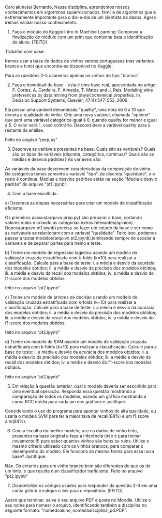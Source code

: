 Caro aluno(a) Bernardo,
Nessa disciplina, aprendemos nossos conhecimentos em algoritmos supervisionados, família de algoritmos que é extremamente importante para o dia-a-dia de um cientista de dados. Agora iremos validar nosso conhecimento. 



1) Faça o módulo do Kaggle Intro to Machine Learning:
Comprove a finalização do módulo com um print que contenha data e identificação do aluno. 
[FEITO]


Trabalho com base:

Iremos usar a base de dados de vinhos verdes portugueses (nas variantes branco e tinto) que encontra-se disponível no Kaggle:

Para as questões 2-5 usaremos apenas os vinhos do tipo "branco".



2) Faça o download da base - esta é uma base real, apresentada no artigo:
P. Cortez, A. Cerdeira, F. Almeida, T. Matos and J. Reis. Modeling wine preferences by data mining from physicochemical properties. In Decision Support Systems, Elsevier, 47(4):547-553, 2009.

Ela possui uma variável denominada "quality", uma nota de 0 a 10 que denota a qualidade do vinho. Crie uma nova variável, chamada "opinion" que será uma variável categórica igual à 0, quando quality for menor e igual à 5. O valor será 1, caso contrário. Desconsidere a variável quality para o restante da análise.

Feito no arquivo "prep.py"




3) Descreva as variáveis presentes na base. Quais são as variáveis? Quais são os tipos de variáveis (discreta, categórica, contínua)? Quais são as médias e desvios padrões?
As variaveis são:

As variáveis da base descrevem caracteristicas da composição do vinho. De catégorica temos somente a variavel "tipo", de discreta "qualidade", e o resto é contínua. Médias e desvios padrões estão na seção "Média e desvio padrão" do arquivo "pt1.ipynb".




4) Com a base escolhida:


a) Descreva as etapas necessárias para criar um modelo de classificação eficiente.

Os primeiros passos(arquivo prep.py) são preparar a base, cortando valores nulos e criando as categorias extras relevantes(opinion). Depois(arquivo pt1.ipynb) precisa-se fazer um estudo da base e ver como as varivaveis se relacionam com a variavel
"qualidade". Feito isso, podemos passar a testar modelos(arquivo pt2.ipynb),lembrando sempre de escalar a variaveis e de separar partes para treino e teste. 




b) Treine um modelo de regressão logística usando um modelo de validação cruzada estratificada com k-folds (k=10) para realizar a classificação. Calcule para a base de teste:
i. a média e desvio da acurácia dos modelos obtidos;
ii. a média e desvio da precisão dos modelos obtidos;
iii. a média e desvio da recall dos modelos obtidos;
iv. a média e desvio do f1-score dos modelos obtidos.

feito no arquivo "pt2.ipynb"



c) Treine um modelo de árvores de decisão usando um modelo de validação cruzada estratificada com k-folds (k=10) para realizar a classificação. Calcule para a base de teste:
i. a média e desvio da acurácia dos modelos obtidos;
ii. a média e desvio da precisão dos modelos obtidos;
iii. a média e desvio da recall dos modelos obtidos;
iv. a média e desvio do f1-score dos modelos obtidos.

feito no arquivo "pt2.ipynb"



d) Treine um modelo de SVM usando um modelo de validação cruzada estratificada com k-folds (k=10) para realizar a classificação. Calcule para a base de teste:
i. a média e desvio da acurácia dos modelos obtidos;
ii. a média e desvio da precisão dos modelos obtidos;
iii. a média e desvio da recall dos modelos obtidos;
iv. a média e desvio do f1-score dos modelos obtidos.

feito no arquivo "pt2.ipynb"



5) Em relação à questão anterior, qual o modelo deveria ser escolhido para uma eventual operação. Responda essa questão mostrando a comparação de todos os modelos,
usando um gráfico mostrando a curva ROC média para cada um dos gráficos e justifique.

Considerando o uso do programa para apontar vinhos de alta qualidade, eu usaria o modelo SVM para ter a maior taxa de recall(88%) e um f1 score alto(84%).


6) Com a escolha do melhor modelo, use os dados de vinho tinto, presentes na base original e faça a inferência (não é para treinar novamente!!!)
para saber quantos vinhos são bons ou ruins. Utilize o mesmo critério utilizado com os vinhos brancos, para comparar o desempenho do modelo. Ele funciona da mesma forma para essa nova base? Justifique.


Não. Os criterios para um vinho branco bom são diferentes do que os de um tinto, o que resulta num classificador ineficiente. Feito no arquivo "pt2.ipynb"






7) Disponibilize os códigos usados para responder da questão 2-6 em uma conta github e indique o link para o repositório.
[FEITO]


Assim que terminar, salve o seu arquivo PDF e poste no Moodle. Utilize o seu nome para nomear o arquivo, identificando também a disciplina no seguinte formato: “nomedoaluno_nomedadisciplina_pd.PDF”.
